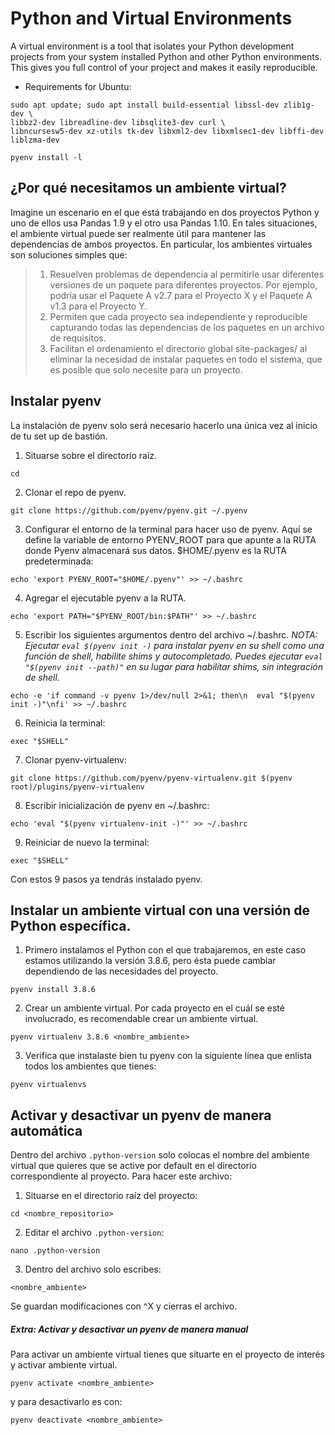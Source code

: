 # Python and Virtual Environments

A virtual environment is a tool that isolates your Python development projects from your system installed Python and other Python environments. This gives you full control of your project and makes it easily reproducible. 



- Requirements for Ubuntu:

```
sudo apt update; sudo apt install build-essential libssl-dev zlib1g-dev \
libbz2-dev libreadline-dev libsqlite3-dev curl \
libncursesw5-dev xz-utils tk-dev libxml2-dev libxmlsec1-dev libffi-dev liblzma-dev
```

```
pyenv install -l
```

## ¿Por qué necesitamos un ambiente virtual? 

Imagine un escenario en el que está trabajando en dos proyectos Python y uno de ellos usa Pandas 1.9 y el otro usa Pandas 1.10. En tales situaciones, el ambiente virtual puede ser realmente útil para mantener las dependencias de ambos proyectos. En particular, los ambientes virtuales son soluciones simples que: 

> 1. Resuelven problemas de dependencia al permitirle usar diferentes versiones de un paquete para diferentes proyectos. Por ejemplo, podría usar el Paquete A v2.7 para el Proyecto X y el Paquete A v1.3 para el Proyecto Y. 
>  2. Permiten que cada proyecto sea independiente y reproducible capturando todas las dependencias de los paquetes en un archivo de requisitos. 
> 3. Facilitan el ordenamiento el directorio global site-packages/ al eliminar la necesidad de instalar paquetes en todo el sistema, que es posible que solo necesite para un proyecto.

## Instalar pyenv

La instalación de pyenv solo será necesario hacerlo una única vez al inicio de tu set up de bastión. 

1. Situarse sobre el directorio raíz.

```
cd 
```

2. Clonar el repo de pyenv.

```
git clone https://github.com/pyenv/pyenv.git ~/.pyenv
```

3. Configurar el entorno de la terminal para hacer uso de pyenv. Aquí se define la variable de entorno PYENV_ROOT para que apunte a la RUTA donde Pyenv almacenará sus datos. $HOME/.pyenv es la RUTA predeterminada:

```
echo 'export PYENV_ROOT="$HOME/.pyenv"' >> ~/.bashrc
```

4. Agregar el ejecutable pyenv a la RUTA.

```
echo 'export PATH="$PYENV_ROOT/bin:$PATH"' >> ~/.bashrc
```

5. Escribir los siguientes argumentos dentro del archivo ~/.bashrc. 
*NOTA: Ejecutar `eval $(pyenv init -)` para instalar pyenv en su shell como una función de shell, habilite shims y autocompletado. Puedes ejecutar `eval "$(pyenv init --path)"` en su lugar para habilitar shims, sin integración de shell.*

```
echo -e 'if command -v pyenv 1>/dev/null 2>&1; then\n  eval "$(pyenv init -)"\nfi' >> ~/.bashrc 
```

6. Reinicia la terminal:
```
exec "$SHELL"
```

7. Clonar pyenv-virtualenv:

```
git clone https://github.com/pyenv/pyenv-virtualenv.git $(pyenv root)/plugins/pyenv-virtualenv
```
8. Escribir inicialización de pyenv en ~/.bashrc:

```
echo 'eval "$(pyenv virtualenv-init -)"' >> ~/.bashrc 
```

9. Reiniciar de nuevo la terminal:

```
exec "$SHELL"
```

Con estos 9 pasos ya tendrás instalado pyenv. 

## Instalar un ambiente virtual con una versión de Python específica. 

1. Primero instalamos el Python con el que trabajaremos, en este caso estamos utilizando la versión 3.8.6, pero ésta puede cambiar dependiendo de las necesidades del proyecto. 

```
pyenv install 3.8.6
```

2. Crear un ambiente virtual. Por cada proyecto en el cuál se esté involucrado, es recomendable crear un ambiente virtual.

```
pyenv virtualenv 3.8.6 <nombre_ambiente>
```

3. Verifica que instalaste bien tu pyenv con la siguiente línea que enlista todos los ambientes que tienes:

```
pyenv virtualenvs
```

## Activar y desactivar un pyenv de manera automática

Dentro del archivo `.python-version` solo colocas el nombre del ambiente virtual que quieres que se active por default en el directorio correspondiente al proyecto. Para hacer este archivo:  

1. Situarse en el directorio raíz del proyecto:

```
cd <nombre_repositorio>
```

2. Editar el archivo `.python-version`:

```
nano .python-version
```

3. Dentro del archivo solo escribes:

```
<nombre_ambiente>
```

Se guardan modificaciones con ^X y cierras el archivo.


##### Extra: Activar y desactivar un pyenv de manera manual

Para activar un ambiente virtual tienes que situarte en el proyecto de interés y activar ambiente virtual.

```
pyenv activate <nombre_ambiente>
```

y para desactivarlo es con: 

```
pyenv deactivate <nombre_ambiente>
```
